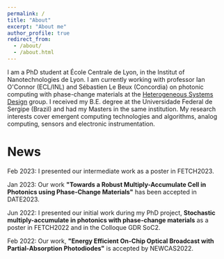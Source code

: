 ```yaml
---
permalink: /
title: "About"
excerpt: "About me"
author_profile: true
redirect_from: 
  - /about/
  - /about.html
---
```


I am a PhD student at École Centrale de Lyon, in the Institut of Nanotechnologies de Lyon. I am currently working with professor Ian O'Connor (ECL/INL) and Sébastien Le Beux (Concordia) on photonic computing with phase-change materials at the [Heterogeneous Systems Design](https://inl.cnrs.fr/en/heterogeneous-systems-design/) group. I received my B.E. degree at the Universidade Federal de Sergipe (Brazil) and had my Masters in the same institution. My research interests cover emergent computing technologies and algorithms, analog computing, sensors and electronic instrumentation.

News
======
Feb 2023: I presented our intermediate work as a poster in FETCH2023.

Jan 2023: Our work **"Towards a Robust Multiply-Accumulate Cell in Photonics using Phase-Change Materials"** has been accepted in DATE2023.

Jun 2022: I presented our initial work during my PhD project, **Stochastic multiply-accumulate in photonics with
phase-change materials** as a poster in FETCH2022 and in the Colloque GDR SoC2.

Feb 2022: Our work, **"Energy Efficient On-Chip Optical Broadcast with Partial-Absorption Photodiodes"** is accepted by NEWCAS2022.

